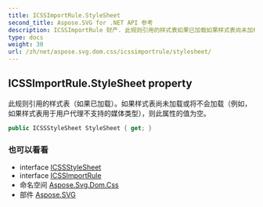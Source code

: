 ```yaml
---
title: ICSSImportRule.StyleSheet
second_title: Aspose.SVG for .NET API 参考
description: ICSSImportRule 财产. 此规则引用的样式表如果已加载如果样式表尚未加载或将不会加载例如如果样式表用于用户代理不支持的媒体类型则此属性的值为空
type: docs
weight: 30
url: /zh/net/aspose.svg.dom.css/icssimportrule/stylesheet/
---
```

## ICSSImportRule.StyleSheet property

此规则引用的样式表（如果已加载）。如果样式表尚未加载或将不会加载（例如，如果样式表用于用户代理不支持的媒体类型），则此属性的值为空。

```csharp
public ICSSStyleSheet StyleSheet { get; }
```

### 也可以看看

* interface [ICSSStyleSheet](../../icssstylesheet/)
* interface [ICSSImportRule](../)
* 命名空间 [Aspose.Svg.Dom.Css](../../icssimportrule/)
* 部件 [Aspose.SVG](../../../)


